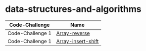 # data-structures-and-algorithms


| Code-Challenge| Name |
| ---------------- | ---------------- |
| Code-Challenge 1  | [Array-reverse](array_reveres/README.md)
| Code-Challenge 1  | [Array-insert-shift](array-insert-shift/README.md)


